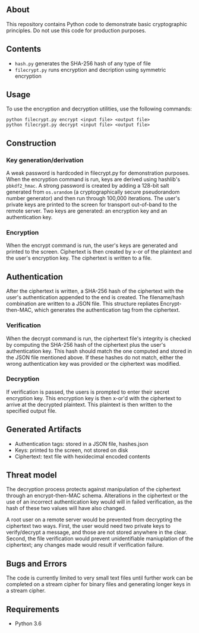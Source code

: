 ## About
This repository contains Python code to demonstrate basic cryptographic principles. Do not use this code for production purposes.

## Contents
- `hash.py` generates the SHA-256 hash of any type of file
- `filecrypt.py` runs encryption and decription using symmetric encryption


## Usage
To use the encryption and decryption utilities, use the following commands:
```
python filecrypt.py encrypt <input file> <output file>
python filecrypt.py decrypt <input file> <output file>
```

## Construction
### Key generation/derivation
A weak password is hardcoded in filecrypt.py for demonstration purposes. When the encryption command is run, keys are derived using hashlib's `pbkdf2_hmac`. A strong password is created by adding a 128-bit salt generated from `os.urandom` (a cryptographically secure pseudorandom number generator) and then run through 100,000 iterations. The user's private keys are printed to the screen for transport out-of-band to the remote server. Two keys are generated: an encryption key and an authentication key.

### Encryption
When the encrypt command is run, the user's keys are generated and printed to the screen. Ciphertext is then created by x-or of the plaintext and the user's encryption key. The ciphertext is written to a file.

## Authentication
After the ciphertext is written, a SHA-256 hash of the ciphertext with the user's authentication appended to the end is created. The filename/hash combination are written to a JSON file. This structure repliates Encrypt-then-MAC, which generates the authentication tag from the ciphertext.

### Verification
When the decrypt command is run, the ciphertext file's integrity is checked by computing the SHA-256 hash of the ciphertext plus the user's authentication key. This hash should match the one computed and stored in the JSON file mentioned above. If these hashes do not match, either the wrong authentication key was provided or the ciphertext was modified.

### Decryption
If verification is passed, the users is prompted to enter their secret encryption key. This encryption key is then x-or'd with the ciphertext to arrive at the decrypted plaintext. This plaintext is then written to the specified output file.

## Generated Artifacts
- Authentication tags: stored in a JSON file, hashes.json
- Keys: printed to the screen, not stored on disk
- Ciphertext: text file with hexidecimal encoded contents


## Threat model
The decryption process protects against manipulation of the ciphertext through an encrypt-then-MAC schema. Alterations in the ciphertext or the use of an incorrect authentication key would will in failed verification, as the hash of these two values will have also changed. 

A root user on a remote server would be prevented from decrypting the ciphertext two ways. First, the user would need two private keys to verify/decrypt a message, and those are not stored anywhere in the clear. Second, the file verification would prevent unidentifiable maniuplation of the ciphertext; any changes made would result if verification failure.


## Bugs and Errors
The code is currently limited to very small text files until further work can be completed on a stream cipher for binary files and generating longer keys in a stream cipher.

## Requirements
- Python 3.6
